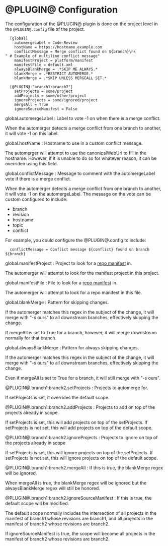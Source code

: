 @PLUGIN@ Configuration
======================

The configuration of the @PLUGIN@ plugin is done on the project level in
the `@PLUGIN@.config` file of the project.

```
  [global]
    automergeLabel = Code-Review
    hostName = https://hostname.example.com
    conflictMessage = Merge conflict found on ${branch}\n\
" # Example of multiline conflict message"
    manifestProject = platform/manifest
    manifestFile = default.xml
    alwaysBlankMerge = .*SKIP ME ALWAYS.*
    blankMerge = .*RESTRICT AUTOMERGE.*
    blankMerge = .*SKIP UNLESS MERGEALL SET.*

  [@PLUGIN@ "branch1:branch2"]
    setProjects = some/project
    addProjects = some/other/project
    ignoreProjects = some/ignored/project
    mergeAll = True
    ignoreSourceManifest = False
```

global.automergeLabel
: Label to vote -1 on when there is a merge conflict.

  When the automerger detects a merge conflict from one branch to another, it
  will vote -1 on this label.

global.hostName
: Hostname to use in a custom conflict message.

  The automerger will attempt to use the canonicalWebUrl to fill in the
  hostname. However, if it is unable to do so for whatever reason, it can be
  overriden using this field.

global.conflictMessage
: Message to comment with the automergeLabel vote if there is a merge conflict.

  When the automerger detects a merge conflict from one branch to another, it
  will vote -1 on the automergeLabel. The message on the vote can be custom
  configured to include:

  - branch
  - revision
  - hostname
  - topic
  - conflict

  For example, you could configure the @PLUGIN@.config to include:

  ```
    conflictMessage = Conflict message ${conflict} found on branch ${branch}
  ```

global.manifestProject
: Project to look for a [repo manifest][1] in.

  The automerger will attempt to look for the manifest project in this project.

global.manifestFile
: File to look for a [repo manifest][1] in.

  The automerger will attempt to look for a repo manifest in this file.

[1]: https://gerrit.googlesource.com/git-repo/

global.blankMerge
: Pattern for skipping changes.

  If the automerger matches this regex in the subject of the change, it will
  merge with "-s ours" to all downstream branches, effectively skipping the
  change.

  If mergeAll is set to True for a branch, however, it will merge downstream
  normally for that branch.

global.alwaysBlankMerge
: Pattern for always skipping changes.

  If the automerger matches this regex in the subject of the change, it will
  merge with "-s ours" to all downstream branches, effectively skipping the
  change.

  Even if mergeAll is set to True for a branch, it will still merge with
  "-s ours".

@PLUGIN@.branch1:branch2.setProjects
: Projects to automerge for.

  If setProjects is set, it overrides the default scope.

@PLUGIN@.branch1:branch2.addProjects
: Projects to add on top of the projects already in scope.

  If setProjects is set, this will add projects on top of the setProjects.
  If setProjects is not set, this will add projects on top of the default scope.

@PLUGIN@.branch1:branch2.ignoreProjects
: Projects to ignore on top of the projects already in scope

  If setProjects is set, this will ignore projects on top of the setProjects.
  If setProjects is not set, this will ignore projects on top of the default
  scope.

@PLUGIN@.branch1:branch2.mergeAll
: If this is true, the blankMerge regex will be ignored.

  When mergeAll is true, the blankMerge regex will be ignored but the
  alwaysBlankMerge regex will still be honored.

@PLUGIN@.branch1:branch2.ignoreSourceManifest
: If this is true, the default scope will be modified.

  The default scope normally includes the intersection of all projects in the
  manifest of branch1 whose revisions are branch1, and all projects in the
  manifest of branch2 whose revisions are branch2. 

  If ignoreSourceManifest is true, the scope will become all projects in the
  manifest of branch2 whose revisions are branch2. 